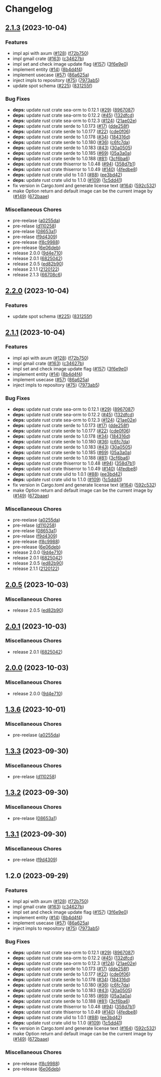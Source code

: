 # Changelog















## [2.1.3](https://github.com/after-school-garbage-squad/repaint-server/compare/repaint-server-v2.2.1...repaint-server-v2.1.3) (2023-10-04)


### Features

* impl api with axum ([#128](https://github.com/after-school-garbage-squad/repaint-server/issues/128)) ([f72b750](https://github.com/after-school-garbage-squad/repaint-server/commit/f72b750384aea69461c86afcf68cc44a2f0e33f9))
* impl gmail crate ([#163](https://github.com/after-school-garbage-squad/repaint-server/issues/163)) ([c34627b](https://github.com/after-school-garbage-squad/repaint-server/commit/c34627bc4c2f9710a6fb88c60f48ff3b08a3648c))
* impl set and check image update flag ([#157](https://github.com/after-school-garbage-squad/repaint-server/issues/157)) ([3f6e9e0](https://github.com/after-school-garbage-squad/repaint-server/commit/3f6e9e01be61009f210ff94ad629d5d462a01d1c))
* implement entity ([#14](https://github.com/after-school-garbage-squad/repaint-server/issues/14)) ([8b4d4f4](https://github.com/after-school-garbage-squad/repaint-server/commit/8b4d4f448fe75a3aa7d9031e83bf17b3aefa3ece))
* implement usecase ([#57](https://github.com/after-school-garbage-squad/repaint-server/issues/57)) ([86a625a](https://github.com/after-school-garbage-squad/repaint-server/commit/86a625a906d70a29c6d2ee1953ad12efadbac55a))
* inject impls to repository ([#75](https://github.com/after-school-garbage-squad/repaint-server/issues/75)) ([7973ab5](https://github.com/after-school-garbage-squad/repaint-server/commit/7973ab5e697add8fbe23deece407fd370dadd164))
* update spot schema ([#225](https://github.com/after-school-garbage-squad/repaint-server/issues/225)) ([831255f](https://github.com/after-school-garbage-squad/repaint-server/commit/831255f705b75082ef9146dd405f9f0512c1aaa2))


### Bug Fixes

* **deps:** update rust crate sea-orm to 0.12.1 ([#29](https://github.com/after-school-garbage-squad/repaint-server/issues/29)) ([8967087](https://github.com/after-school-garbage-squad/repaint-server/commit/896708784c2df32aa0bfb565ecdc795dfca65246))
* **deps:** update rust crate sea-orm to 0.12.2 ([#45](https://github.com/after-school-garbage-squad/repaint-server/issues/45)) ([132dfcd](https://github.com/after-school-garbage-squad/repaint-server/commit/132dfcd20b240551a0c7ef8fdde53294701765a8))
* **deps:** update rust crate sea-orm to 0.12.3 ([#124](https://github.com/after-school-garbage-squad/repaint-server/issues/124)) ([21ae02e](https://github.com/after-school-garbage-squad/repaint-server/commit/21ae02e71a4b454d22a49bc34a3d81de77ee5b0e))
* **deps:** update rust crate serde to 1.0.173 ([#17](https://github.com/after-school-garbage-squad/repaint-server/issues/17)) ([dde258f](https://github.com/after-school-garbage-squad/repaint-server/commit/dde258f6423c42930f88b5834931fea1de0f9639))
* **deps:** update rust crate serde to 1.0.177 ([#22](https://github.com/after-school-garbage-squad/repaint-server/issues/22)) ([cde0f06](https://github.com/after-school-garbage-squad/repaint-server/commit/cde0f06ec09cbb0999e388afe94f14a14c218f45))
* **deps:** update rust crate serde to 1.0.178 ([#34](https://github.com/after-school-garbage-squad/repaint-server/issues/34)) ([184316d](https://github.com/after-school-garbage-squad/repaint-server/commit/184316d2456c2bc8a53865c24532ab29c222221b))
* **deps:** update rust crate serde to 1.0.180 ([#36](https://github.com/after-school-garbage-squad/repaint-server/issues/36)) ([c6fc7da](https://github.com/after-school-garbage-squad/repaint-server/commit/c6fc7daab951143bd26018296bf8a5b4cf68558a))
* **deps:** update rust crate serde to 1.0.183 ([#43](https://github.com/after-school-garbage-squad/repaint-server/issues/43)) ([30a0505](https://github.com/after-school-garbage-squad/repaint-server/commit/30a05059162412a65f360584b2dc30bdfc4b1ca1))
* **deps:** update rust crate serde to 1.0.185 ([#69](https://github.com/after-school-garbage-squad/repaint-server/issues/69)) ([05a3a0a](https://github.com/after-school-garbage-squad/repaint-server/commit/05a3a0aff5378f292f1a237485992aa2e8afb21e))
* **deps:** update rust crate serde to 1.0.188 ([#81](https://github.com/after-school-garbage-squad/repaint-server/issues/81)) ([3cf6ba6](https://github.com/after-school-garbage-squad/repaint-server/commit/3cf6ba6bc61dfbd5c87ff4301dbfa863b5077a8e))
* **deps:** update rust crate thiserror to 1.0.48 ([#94](https://github.com/after-school-garbage-squad/repaint-server/issues/94)) ([358d7b1](https://github.com/after-school-garbage-squad/repaint-server/commit/358d7b11390ecbb88f632ed183e0cd32245d7be8))
* **deps:** update rust crate thiserror to 1.0.49 ([#140](https://github.com/after-school-garbage-squad/repaint-server/issues/140)) ([4fedbe8](https://github.com/after-school-garbage-squad/repaint-server/commit/4fedbe87b1429f74b2282391d49b9baabbf5c066))
* **deps:** update rust crate ulid to 1.0.1 ([#88](https://github.com/after-school-garbage-squad/repaint-server/issues/88)) ([ee3bd42](https://github.com/after-school-garbage-squad/repaint-server/commit/ee3bd42153c8ac2912ce92f3dc1abed447cf9f44))
* **deps:** update rust crate ulid to 1.1.0 ([#109](https://github.com/after-school-garbage-squad/repaint-server/issues/109)) ([1c5dd41](https://github.com/after-school-garbage-squad/repaint-server/commit/1c5dd41e519df2bbdba4101e44b8f754f3406354))
* fix version in Cargo.toml and generate license text ([#164](https://github.com/after-school-garbage-squad/repaint-server/issues/164)) ([592c532](https://github.com/after-school-garbage-squad/repaint-server/commit/592c532051a0d5d8dd87f1a0321b4a7d6bfd0a61))
* make Option return and default image can be the current image by ([#149](https://github.com/after-school-garbage-squad/repaint-server/issues/149)) ([672baae](https://github.com/after-school-garbage-squad/repaint-server/commit/672baaec52d1679b7d167df0c11ff4a697476a14))


### Miscellaneous Chores

* pre-reelase ([a0255da](https://github.com/after-school-garbage-squad/repaint-server/commit/a0255dad83de12a719433b29c2ff58db1c08a97b))
* pre-relase ([d110258](https://github.com/after-school-garbage-squad/repaint-server/commit/d1102587d0797d9f2bfcbadb379a53780bc8dddd))
* pre-relase ([08653a1](https://github.com/after-school-garbage-squad/repaint-server/commit/08653a1d9a31f15a0f7ffff04105bac2dce1f4f8))
* pre-relase ([f9d4309](https://github.com/after-school-garbage-squad/repaint-server/commit/f9d43094bde2b74f22596ae26b5681e0a19aa683))
* pre-release ([f8c9988](https://github.com/after-school-garbage-squad/repaint-server/commit/f8c99880dda8cfb52ea9edf92c8ddce6ae6246fb))
* pre-release ([6e06deb](https://github.com/after-school-garbage-squad/repaint-server/commit/6e06deb70d36c79aab99b8d1ca00e6a2ceaaa525))
* release 2.0.0 ([9d4e710](https://github.com/after-school-garbage-squad/repaint-server/commit/9d4e71044424645e7d018ac220fb3cc2266c2b4f))
* release 2.0.1 ([6825042](https://github.com/after-school-garbage-squad/repaint-server/commit/68250422afec9d6809fc8088f998e1b959ea73e1))
* release 2.0.5 ([ed82b90](https://github.com/after-school-garbage-squad/repaint-server/commit/ed82b90361d8c4c8334dadc23061a19756a500f7))
* release 2.1.1 ([2120122](https://github.com/after-school-garbage-squad/repaint-server/commit/212012202f82ce98a3338c9c566125b57b8dd717))
* release 2.1.3 ([66708c6](https://github.com/after-school-garbage-squad/repaint-server/commit/66708c6c31e3f803695962c928fa3e1556c9a919))

## [2.2.0](https://github.com/after-school-garbage-squad/repaint-server/compare/repaint-server-v2.1.2...repaint-server-v2.2.0) (2023-10-04)


### Features

* update spot schema ([#225](https://github.com/after-school-garbage-squad/repaint-server/issues/225)) ([831255f](https://github.com/after-school-garbage-squad/repaint-server/commit/831255f705b75082ef9146dd405f9f0512c1aaa2))

## [2.1.1](https://github.com/after-school-garbage-squad/repaint-server/compare/repaint-server-v2.0.6...repaint-server-v2.1.1) (2023-10-04)


### Features

* impl api with axum ([#128](https://github.com/after-school-garbage-squad/repaint-server/issues/128)) ([f72b750](https://github.com/after-school-garbage-squad/repaint-server/commit/f72b750384aea69461c86afcf68cc44a2f0e33f9))
* impl gmail crate ([#163](https://github.com/after-school-garbage-squad/repaint-server/issues/163)) ([c34627b](https://github.com/after-school-garbage-squad/repaint-server/commit/c34627bc4c2f9710a6fb88c60f48ff3b08a3648c))
* impl set and check image update flag ([#157](https://github.com/after-school-garbage-squad/repaint-server/issues/157)) ([3f6e9e0](https://github.com/after-school-garbage-squad/repaint-server/commit/3f6e9e01be61009f210ff94ad629d5d462a01d1c))
* implement entity ([#14](https://github.com/after-school-garbage-squad/repaint-server/issues/14)) ([8b4d4f4](https://github.com/after-school-garbage-squad/repaint-server/commit/8b4d4f448fe75a3aa7d9031e83bf17b3aefa3ece))
* implement usecase ([#57](https://github.com/after-school-garbage-squad/repaint-server/issues/57)) ([86a625a](https://github.com/after-school-garbage-squad/repaint-server/commit/86a625a906d70a29c6d2ee1953ad12efadbac55a))
* inject impls to repository ([#75](https://github.com/after-school-garbage-squad/repaint-server/issues/75)) ([7973ab5](https://github.com/after-school-garbage-squad/repaint-server/commit/7973ab5e697add8fbe23deece407fd370dadd164))


### Bug Fixes

* **deps:** update rust crate sea-orm to 0.12.1 ([#29](https://github.com/after-school-garbage-squad/repaint-server/issues/29)) ([8967087](https://github.com/after-school-garbage-squad/repaint-server/commit/896708784c2df32aa0bfb565ecdc795dfca65246))
* **deps:** update rust crate sea-orm to 0.12.2 ([#45](https://github.com/after-school-garbage-squad/repaint-server/issues/45)) ([132dfcd](https://github.com/after-school-garbage-squad/repaint-server/commit/132dfcd20b240551a0c7ef8fdde53294701765a8))
* **deps:** update rust crate sea-orm to 0.12.3 ([#124](https://github.com/after-school-garbage-squad/repaint-server/issues/124)) ([21ae02e](https://github.com/after-school-garbage-squad/repaint-server/commit/21ae02e71a4b454d22a49bc34a3d81de77ee5b0e))
* **deps:** update rust crate serde to 1.0.173 ([#17](https://github.com/after-school-garbage-squad/repaint-server/issues/17)) ([dde258f](https://github.com/after-school-garbage-squad/repaint-server/commit/dde258f6423c42930f88b5834931fea1de0f9639))
* **deps:** update rust crate serde to 1.0.177 ([#22](https://github.com/after-school-garbage-squad/repaint-server/issues/22)) ([cde0f06](https://github.com/after-school-garbage-squad/repaint-server/commit/cde0f06ec09cbb0999e388afe94f14a14c218f45))
* **deps:** update rust crate serde to 1.0.178 ([#34](https://github.com/after-school-garbage-squad/repaint-server/issues/34)) ([184316d](https://github.com/after-school-garbage-squad/repaint-server/commit/184316d2456c2bc8a53865c24532ab29c222221b))
* **deps:** update rust crate serde to 1.0.180 ([#36](https://github.com/after-school-garbage-squad/repaint-server/issues/36)) ([c6fc7da](https://github.com/after-school-garbage-squad/repaint-server/commit/c6fc7daab951143bd26018296bf8a5b4cf68558a))
* **deps:** update rust crate serde to 1.0.183 ([#43](https://github.com/after-school-garbage-squad/repaint-server/issues/43)) ([30a0505](https://github.com/after-school-garbage-squad/repaint-server/commit/30a05059162412a65f360584b2dc30bdfc4b1ca1))
* **deps:** update rust crate serde to 1.0.185 ([#69](https://github.com/after-school-garbage-squad/repaint-server/issues/69)) ([05a3a0a](https://github.com/after-school-garbage-squad/repaint-server/commit/05a3a0aff5378f292f1a237485992aa2e8afb21e))
* **deps:** update rust crate serde to 1.0.188 ([#81](https://github.com/after-school-garbage-squad/repaint-server/issues/81)) ([3cf6ba6](https://github.com/after-school-garbage-squad/repaint-server/commit/3cf6ba6bc61dfbd5c87ff4301dbfa863b5077a8e))
* **deps:** update rust crate thiserror to 1.0.48 ([#94](https://github.com/after-school-garbage-squad/repaint-server/issues/94)) ([358d7b1](https://github.com/after-school-garbage-squad/repaint-server/commit/358d7b11390ecbb88f632ed183e0cd32245d7be8))
* **deps:** update rust crate thiserror to 1.0.49 ([#140](https://github.com/after-school-garbage-squad/repaint-server/issues/140)) ([4fedbe8](https://github.com/after-school-garbage-squad/repaint-server/commit/4fedbe87b1429f74b2282391d49b9baabbf5c066))
* **deps:** update rust crate ulid to 1.0.1 ([#88](https://github.com/after-school-garbage-squad/repaint-server/issues/88)) ([ee3bd42](https://github.com/after-school-garbage-squad/repaint-server/commit/ee3bd42153c8ac2912ce92f3dc1abed447cf9f44))
* **deps:** update rust crate ulid to 1.1.0 ([#109](https://github.com/after-school-garbage-squad/repaint-server/issues/109)) ([1c5dd41](https://github.com/after-school-garbage-squad/repaint-server/commit/1c5dd41e519df2bbdba4101e44b8f754f3406354))
* fix version in Cargo.toml and generate license text ([#164](https://github.com/after-school-garbage-squad/repaint-server/issues/164)) ([592c532](https://github.com/after-school-garbage-squad/repaint-server/commit/592c532051a0d5d8dd87f1a0321b4a7d6bfd0a61))
* make Option return and default image can be the current image by ([#149](https://github.com/after-school-garbage-squad/repaint-server/issues/149)) ([672baae](https://github.com/after-school-garbage-squad/repaint-server/commit/672baaec52d1679b7d167df0c11ff4a697476a14))


### Miscellaneous Chores

* pre-reelase ([a0255da](https://github.com/after-school-garbage-squad/repaint-server/commit/a0255dad83de12a719433b29c2ff58db1c08a97b))
* pre-relase ([d110258](https://github.com/after-school-garbage-squad/repaint-server/commit/d1102587d0797d9f2bfcbadb379a53780bc8dddd))
* pre-relase ([08653a1](https://github.com/after-school-garbage-squad/repaint-server/commit/08653a1d9a31f15a0f7ffff04105bac2dce1f4f8))
* pre-relase ([f9d4309](https://github.com/after-school-garbage-squad/repaint-server/commit/f9d43094bde2b74f22596ae26b5681e0a19aa683))
* pre-release ([f8c9988](https://github.com/after-school-garbage-squad/repaint-server/commit/f8c99880dda8cfb52ea9edf92c8ddce6ae6246fb))
* pre-release ([6e06deb](https://github.com/after-school-garbage-squad/repaint-server/commit/6e06deb70d36c79aab99b8d1ca00e6a2ceaaa525))
* release 2.0.0 ([9d4e710](https://github.com/after-school-garbage-squad/repaint-server/commit/9d4e71044424645e7d018ac220fb3cc2266c2b4f))
* release 2.0.1 ([6825042](https://github.com/after-school-garbage-squad/repaint-server/commit/68250422afec9d6809fc8088f998e1b959ea73e1))
* release 2.0.5 ([ed82b90](https://github.com/after-school-garbage-squad/repaint-server/commit/ed82b90361d8c4c8334dadc23061a19756a500f7))
* release 2.1.1 ([2120122](https://github.com/after-school-garbage-squad/repaint-server/commit/212012202f82ce98a3338c9c566125b57b8dd717))

## [2.0.5](https://github.com/after-school-garbage-squad/repaint-server/compare/repaint-server-v2.0.2...repaint-server-v2.0.5) (2023-10-03)


### Miscellaneous Chores

* release 2.0.5 ([ed82b90](https://github.com/after-school-garbage-squad/repaint-server/commit/ed82b90361d8c4c8334dadc23061a19756a500f7))

## [2.0.1](https://github.com/after-school-garbage-squad/repaint-server/compare/repaint-server-v2.0.0...repaint-server-v2.0.1) (2023-10-03)


### Miscellaneous Chores

* release 2.0.1 ([6825042](https://github.com/after-school-garbage-squad/repaint-server/commit/68250422afec9d6809fc8088f998e1b959ea73e1))

## [2.0.0](https://github.com/after-school-garbage-squad/repaint-server/compare/repaint-server-v1.3.6...repaint-server-v2.0.0) (2023-10-03)


### Miscellaneous Chores

* release 2.0.0 ([9d4e710](https://github.com/after-school-garbage-squad/repaint-server/commit/9d4e71044424645e7d018ac220fb3cc2266c2b4f))

## [1.3.6](https://github.com/after-school-garbage-squad/repaint-server/compare/repaint-server-v1.3.3...repaint-server-v1.3.6) (2023-10-01)


### Miscellaneous Chores

* pre-reelase ([a0255da](https://github.com/after-school-garbage-squad/repaint-server/commit/a0255dad83de12a719433b29c2ff58db1c08a97b))

## [1.3.3](https://github.com/after-school-garbage-squad/repaint-server/compare/repaint-server-v1.3.2...repaint-server-v1.3.3) (2023-09-30)


### Miscellaneous Chores

* pre-relase ([d110258](https://github.com/after-school-garbage-squad/repaint-server/commit/d1102587d0797d9f2bfcbadb379a53780bc8dddd))

## [1.3.2](https://github.com/after-school-garbage-squad/repaint-server/compare/repaint-server-v1.3.1...repaint-server-v1.3.2) (2023-09-30)


### Miscellaneous Chores

* pre-relase ([08653a1](https://github.com/after-school-garbage-squad/repaint-server/commit/08653a1d9a31f15a0f7ffff04105bac2dce1f4f8))

## [1.3.1](https://github.com/after-school-garbage-squad/repaint-server/compare/repaint-server-v1.2.1...repaint-server-v1.3.1) (2023-09-30)


### Miscellaneous Chores

* pre-relase ([f9d4309](https://github.com/after-school-garbage-squad/repaint-server/commit/f9d43094bde2b74f22596ae26b5681e0a19aa683))

## 1.2.0 (2023-09-29)


### Features

* impl api with axum ([#128](https://github.com/after-school-garbage-squad/repaint-server/issues/128)) ([f72b750](https://github.com/after-school-garbage-squad/repaint-server/commit/f72b750384aea69461c86afcf68cc44a2f0e33f9))
* impl gmail crate ([#163](https://github.com/after-school-garbage-squad/repaint-server/issues/163)) ([c34627b](https://github.com/after-school-garbage-squad/repaint-server/commit/c34627bc4c2f9710a6fb88c60f48ff3b08a3648c))
* impl set and check image update flag ([#157](https://github.com/after-school-garbage-squad/repaint-server/issues/157)) ([3f6e9e0](https://github.com/after-school-garbage-squad/repaint-server/commit/3f6e9e01be61009f210ff94ad629d5d462a01d1c))
* implement entity ([#14](https://github.com/after-school-garbage-squad/repaint-server/issues/14)) ([8b4d4f4](https://github.com/after-school-garbage-squad/repaint-server/commit/8b4d4f448fe75a3aa7d9031e83bf17b3aefa3ece))
* implement usecase ([#57](https://github.com/after-school-garbage-squad/repaint-server/issues/57)) ([86a625a](https://github.com/after-school-garbage-squad/repaint-server/commit/86a625a906d70a29c6d2ee1953ad12efadbac55a))
* inject impls to repository ([#75](https://github.com/after-school-garbage-squad/repaint-server/issues/75)) ([7973ab5](https://github.com/after-school-garbage-squad/repaint-server/commit/7973ab5e697add8fbe23deece407fd370dadd164))


### Bug Fixes

* **deps:** update rust crate sea-orm to 0.12.1 ([#29](https://github.com/after-school-garbage-squad/repaint-server/issues/29)) ([8967087](https://github.com/after-school-garbage-squad/repaint-server/commit/896708784c2df32aa0bfb565ecdc795dfca65246))
* **deps:** update rust crate sea-orm to 0.12.2 ([#45](https://github.com/after-school-garbage-squad/repaint-server/issues/45)) ([132dfcd](https://github.com/after-school-garbage-squad/repaint-server/commit/132dfcd20b240551a0c7ef8fdde53294701765a8))
* **deps:** update rust crate sea-orm to 0.12.3 ([#124](https://github.com/after-school-garbage-squad/repaint-server/issues/124)) ([21ae02e](https://github.com/after-school-garbage-squad/repaint-server/commit/21ae02e71a4b454d22a49bc34a3d81de77ee5b0e))
* **deps:** update rust crate serde to 1.0.173 ([#17](https://github.com/after-school-garbage-squad/repaint-server/issues/17)) ([dde258f](https://github.com/after-school-garbage-squad/repaint-server/commit/dde258f6423c42930f88b5834931fea1de0f9639))
* **deps:** update rust crate serde to 1.0.177 ([#22](https://github.com/after-school-garbage-squad/repaint-server/issues/22)) ([cde0f06](https://github.com/after-school-garbage-squad/repaint-server/commit/cde0f06ec09cbb0999e388afe94f14a14c218f45))
* **deps:** update rust crate serde to 1.0.178 ([#34](https://github.com/after-school-garbage-squad/repaint-server/issues/34)) ([184316d](https://github.com/after-school-garbage-squad/repaint-server/commit/184316d2456c2bc8a53865c24532ab29c222221b))
* **deps:** update rust crate serde to 1.0.180 ([#36](https://github.com/after-school-garbage-squad/repaint-server/issues/36)) ([c6fc7da](https://github.com/after-school-garbage-squad/repaint-server/commit/c6fc7daab951143bd26018296bf8a5b4cf68558a))
* **deps:** update rust crate serde to 1.0.183 ([#43](https://github.com/after-school-garbage-squad/repaint-server/issues/43)) ([30a0505](https://github.com/after-school-garbage-squad/repaint-server/commit/30a05059162412a65f360584b2dc30bdfc4b1ca1))
* **deps:** update rust crate serde to 1.0.185 ([#69](https://github.com/after-school-garbage-squad/repaint-server/issues/69)) ([05a3a0a](https://github.com/after-school-garbage-squad/repaint-server/commit/05a3a0aff5378f292f1a237485992aa2e8afb21e))
* **deps:** update rust crate serde to 1.0.188 ([#81](https://github.com/after-school-garbage-squad/repaint-server/issues/81)) ([3cf6ba6](https://github.com/after-school-garbage-squad/repaint-server/commit/3cf6ba6bc61dfbd5c87ff4301dbfa863b5077a8e))
* **deps:** update rust crate thiserror to 1.0.48 ([#94](https://github.com/after-school-garbage-squad/repaint-server/issues/94)) ([358d7b1](https://github.com/after-school-garbage-squad/repaint-server/commit/358d7b11390ecbb88f632ed183e0cd32245d7be8))
* **deps:** update rust crate thiserror to 1.0.49 ([#140](https://github.com/after-school-garbage-squad/repaint-server/issues/140)) ([4fedbe8](https://github.com/after-school-garbage-squad/repaint-server/commit/4fedbe87b1429f74b2282391d49b9baabbf5c066))
* **deps:** update rust crate ulid to 1.0.1 ([#88](https://github.com/after-school-garbage-squad/repaint-server/issues/88)) ([ee3bd42](https://github.com/after-school-garbage-squad/repaint-server/commit/ee3bd42153c8ac2912ce92f3dc1abed447cf9f44))
* **deps:** update rust crate ulid to 1.1.0 ([#109](https://github.com/after-school-garbage-squad/repaint-server/issues/109)) ([1c5dd41](https://github.com/after-school-garbage-squad/repaint-server/commit/1c5dd41e519df2bbdba4101e44b8f754f3406354))
* fix version in Cargo.toml and generate license text ([#164](https://github.com/after-school-garbage-squad/repaint-server/issues/164)) ([592c532](https://github.com/after-school-garbage-squad/repaint-server/commit/592c532051a0d5d8dd87f1a0321b4a7d6bfd0a61))
* make Option return and default image can be the current image by ([#149](https://github.com/after-school-garbage-squad/repaint-server/issues/149)) ([672baae](https://github.com/after-school-garbage-squad/repaint-server/commit/672baaec52d1679b7d167df0c11ff4a697476a14))


### Miscellaneous Chores

* pre-release ([f8c9988](https://github.com/after-school-garbage-squad/repaint-server/commit/f8c99880dda8cfb52ea9edf92c8ddce6ae6246fb))
* pre-release ([6e06deb](https://github.com/after-school-garbage-squad/repaint-server/commit/6e06deb70d36c79aab99b8d1ca00e6a2ceaaa525))
